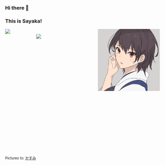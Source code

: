 ### Hi there 👋 
### This is Sayaka!
 <img align="right" alt="img" src="https://github.com/sa-yaka/sa-yaka/blob/main/pictures.png" width="40%" height="auto" />

<p>
    <img width="55%" align="left" src="https://metrics.lecoq.io/sa-yaka?template=classic&languages=1&languages.ignored=JavaScript%2C%20css%2C%20makefile&languages.limit=8&languages.threshold=0%25&languages.colors=github&languages.sections=most-used&languages.indepth=false&languages.analysis.timeout=15&languages.categories=markup%2C%20programming&languages.recent.categories=markup%2C%20programming&languages.recent.load=300&languages.recent.days=14&config.timezone=Asia%2FShanghai" />
<p />

<p>
    <img width="40%" align="right" src="https://github-readme-stats.vercel.app/api?username=sa-yaka&show_icons=true&show_icons=true&count_private=true" />
<p />




<br /><br /><br /><br /><br /><br /><br /><br /><br /><br /><br /><br /><br /><br /><br /><br /><br /><br /><br /><br /><br /><br /><br />
<sub>
   Pictures to:  <a href="https://www.pixiv.net/artworks/92674856">かすみ</a>
